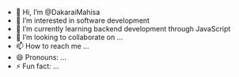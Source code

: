 - 👋 Hi, I’m @DakaraiMahisa
- 👀 I’m interested in software development
- 🌱 I’m currently learning backend development through JavaScript
- 💞️ I’m looking to collaborate on ...
- 📫 How to reach me ...
- 😄 Pronouns: ...
- ⚡ Fun fact: ...

<!---
DakaraiMahisa/DakaraiMahisa is a ✨ special ✨ repository because its `README.md` (this file) appears on your GitHub profile.
You can click the Preview link to take a look at your changes.
--->
